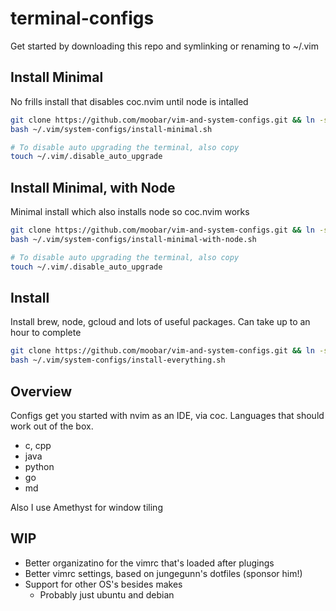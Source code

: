# terminal-configs

Get started by downloading this repo and symlinking or renaming to ~/.vim

## Install Minimal

No frills install that disables coc.nvim until node is intalled

```bash
git clone https://github.com/moobar/vim-and-system-configs.git && ln -s vim-and-system-configs ~/.vim
bash ~/.vim/system-configs/install-minimal.sh

# To disable auto upgrading the terminal, also copy
touch ~/.vim/.disable_auto_upgrade
```

## Install Minimal, with Node

Minimal install which also installs node so coc.nvim works

```bash
git clone https://github.com/moobar/vim-and-system-configs.git && ln -s vim-and-system-configs ~/.vim
bash ~/.vim/system-configs/install-minimal-with-node.sh

# To disable auto upgrading the terminal, also copy
touch ~/.vim/.disable_auto_upgrade
```

## Install

Install brew, node, gcloud and lots of useful packages. Can take up to an hour to complete

```bash
git clone https://github.com/moobar/vim-and-system-configs.git && ln -s vim-and-system-configs ~/.vim
bash ~/.vim/system-configs/install-everything.sh
```

## Overview

Configs get you started with nvim as an IDE, via coc. Languages that should
work out of the box.

* c, cpp
* java
* python
* go
* md

Also I use Amethyst for window tiling

## WIP

* Better organizatino for the vimrc that's loaded after plugings
* Better vimrc settings, based on jungegunn's dotfiles (sponsor him!)
* Support for other OS's besides makes
  * Probably just ubuntu and debian
